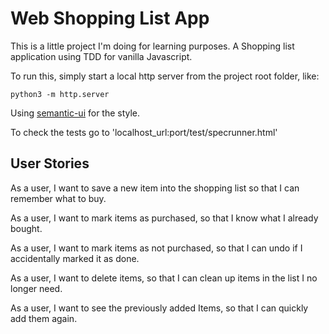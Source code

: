 # Web Shopping List App

This is a little project I'm doing for learning purposes. A Shopping list application using TDD for vanilla Javascript.

To run this, simply start a local http server from the project root folder, like:

`python3 -m http.server`

Using [semantic-ui](https://semantic-ui.com/) for the style.

To check the tests go to 'localhost_url:port/test/specrunner.html'

## User Stories

As a user, I want to save a new item into the shopping list so that I can remember what to buy.

As a user, I want to mark items as purchased, so that I know what I already bought.

As a user, I want to mark items as not purchased, so that I can undo if I accidentally marked it as done.

As a user, I want to delete items, so that I can clean up items in the list I no longer need.

As a user, I want to see the previously added Items, so that I can quickly add them again.